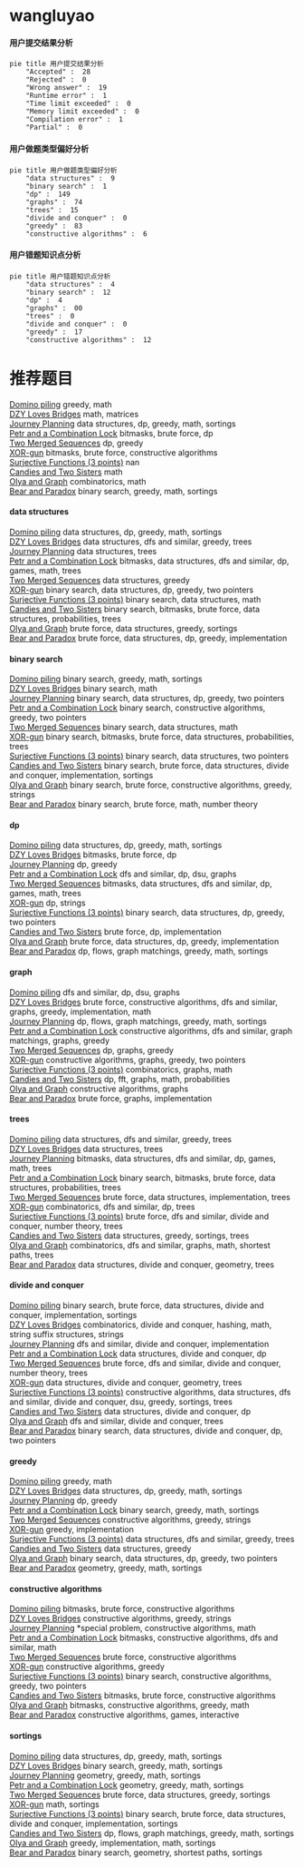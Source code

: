 # wangluyao
<!-- tabs:start -->
#### **用户提交结果分析**

```mermaid
pie title 用户提交结果分析
    "Accepted" :  28
    "Rejected" :  0
    "Wrong answer" :  19
    "Runtime error" :  1
    "Time limit exceeded" :  0
    "Memory limit exceeded" :  0
    "Compilation error" :  1
    "Partial" :  0
```
#### **用户做题类型偏好分析**

```mermaid
pie title 用户做题类型偏好分析
    "data structures" :  9
    "binary search" :  1
    "dp" :  149
    "graphs" :  74
    "trees" :  15
    "divide and conquer" :  0
    "greedy" :  83
    "constructive algorithms" :  6
```
#### **用户错题知识点分析**

```mermaid
pie title 用户错题知识点分析
    "data structures" :  4
    "binary search" :  12
    "dp" :  4
    "graphs" :  00
    "trees" :  0
    "divide and conquer" :  0
    "greedy" :  17
    "constructive algorithms" :  12
```
<!-- tabs:end -->
# 推荐题目
[Domino piling](http://codeforces.com/problemset/problem/50/A)		greedy,
                        math		  
[DZY Loves Bridges](http://codeforces.com/problemset/problem/446/E)		math,
                        matrices		  
[Journey Planning](http://codeforces.com/problemset/problem/1320/A)		data structures,
                        dp,
                        greedy,
                        math,
                        sortings		  
[Petr and a Combination Lock](http://codeforces.com/problemset/problem/1097/B)		bitmasks,
                        brute force,
                        dp		  
[Two Merged Sequences](http://codeforces.com/problemset/problem/1144/G)		dp,
                        greedy		  
[XOR-gun](http://codeforces.com/problemset/problem/1415/D)		bitmasks,
                        brute force,
                        constructive algorithms		  
[Surjective Functions (3 points)](https://codeforces.com/contest/1164/problem/Q)		nan		  
[Candies and Two Sisters](https://codeforces.com/contest/1432/problem/B)		math		  
[Olya and Graph](http://codeforces.com/problemset/problem/305/D)		combinatorics,
                        math		  
[Bear and Paradox](http://codeforces.com/problemset/problem/639/E)		binary search,
                        greedy,
                        math,
                        sortings		  
<!-- tabs:start -->
#### **data structures**
[Domino piling](http://codeforces.com/problemset/problem/1320/A)		data structures,
                        dp,
                        greedy,
                        math,
                        sortings		  
[DZY Loves Bridges](http://codeforces.com/problemset/problem/1399/E1)		data structures,
                        dfs and similar,
                        greedy,
                        trees		  
[Journey Planning](http://codeforces.com/problemset/problem/1458/F)		data structures,
                        trees		  
[Petr and a Combination Lock](http://codeforces.com/problemset/problem/1498/F)		bitmasks,
                        data structures,
                        dfs and similar,
                        dp,
                        games,
                        math,
                        trees		  
[Two Merged Sequences](http://codeforces.com/problemset/problem/442/C)		data structures,
                        greedy		  
[XOR-gun](http://codeforces.com/problemset/problem/1492/C)		binary search,
                        data structures,
                        dp,
                        greedy,
                        two pointers		  
[Surjective Functions (3 points)](http://codeforces.com/problemset/problem/1490/G)		binary search,
                        data structures,
                        math		  
[Candies and Two Sisters](http://codeforces.com/problemset/problem/1479/D)		binary search,
                        bitmasks,
                        brute force,
                        data structures,
                        probabilities,
                        trees		  
[Olya and Graph](http://codeforces.com/problemset/problem/1497/A)		brute force,
                        data structures,
                        greedy,
                        sortings		  
[Bear and Paradox](http://codeforces.com/problemset/problem/1491/C)		brute force,
                        data structures,
                        dp,
                        greedy,
                        implementation		  
#### **binary search**
[Domino piling](http://codeforces.com/problemset/problem/639/E)		binary search,
                        greedy,
                        math,
                        sortings		  
[DZY Loves Bridges](https://codeforces.com/contest/801/problem/C)		binary search,
                        math		  
[Journey Planning](http://codeforces.com/problemset/problem/1492/C)		binary search,
                        data structures,
                        dp,
                        greedy,
                        two pointers		  
[Petr and a Combination Lock](http://codeforces.com/problemset/problem/1463/D)		binary search,
                        constructive algorithms,
                        greedy,
                        two pointers		  
[Two Merged Sequences](http://codeforces.com/problemset/problem/1490/G)		binary search,
                        data structures,
                        math		  
[XOR-gun](http://codeforces.com/problemset/problem/1479/D)		binary search,
                        bitmasks,
                        brute force,
                        data structures,
                        probabilities,
                        trees		  
[Surjective Functions (3 points)](http://codeforces.com/problemset/problem/1436/E)		binary search,
                        data structures,
                        two pointers		  
[Candies and Two Sisters](http://codeforces.com/problemset/problem/1461/D)		binary search,
                        brute force,
                        data structures,
                        divide and conquer,
                        implementation,
                        sortings		  
[Olya and Graph](http://codeforces.com/problemset/problem/1493/C)		binary search,
                        brute force,
                        constructive algorithms,
                        greedy,
                        strings		  
[Bear and Paradox](http://codeforces.com/problemset/problem/1487/D)		binary search,
                        brute force,
                        math,
                        number theory		  
#### **dp**
[Domino piling](http://codeforces.com/problemset/problem/1320/A)		data structures,
                        dp,
                        greedy,
                        math,
                        sortings		  
[DZY Loves Bridges](http://codeforces.com/problemset/problem/1097/B)		bitmasks,
                        brute force,
                        dp		  
[Journey Planning](http://codeforces.com/problemset/problem/1144/G)		dp,
                        greedy		  
[Petr and a Combination Lock](http://codeforces.com/problemset/problem/505/B)		dfs and similar,
                        dp,
                        dsu,
                        graphs		  
[Two Merged Sequences](http://codeforces.com/problemset/problem/1498/F)		bitmasks,
                        data structures,
                        dfs and similar,
                        dp,
                        games,
                        math,
                        trees		  
[XOR-gun](http://codeforces.com/problemset/problem/346/B)		dp,
                        strings		  
[Surjective Functions (3 points)](http://codeforces.com/problemset/problem/1492/C)		binary search,
                        data structures,
                        dp,
                        greedy,
                        two pointers		  
[Candies and Two Sisters](https://codeforces.com/contest/1457/problem/C)		brute force,
                        dp,
                        implementation		  
[Olya and Graph](http://codeforces.com/problemset/problem/1491/C)		brute force,
                        data structures,
                        dp,
                        greedy,
                        implementation		  
[Bear and Paradox](http://codeforces.com/problemset/problem/1437/C)		dp,
                        flows,
                        graph matchings,
                        greedy,
                        math,
                        sortings		  
#### **graph**
[Domino piling](http://codeforces.com/problemset/problem/505/B)		dfs and similar,
                        dp,
                        dsu,
                        graphs		  
[DZY Loves Bridges](http://codeforces.com/problemset/problem/1487/C)		brute force,
                        constructive algorithms,
                        dfs and similar,
                        graphs,
                        greedy,
                        implementation,
                        math		  
[Journey Planning](http://codeforces.com/problemset/problem/1437/C)		dp,
                        flows,
                        graph matchings,
                        greedy,
                        math,
                        sortings		  
[Petr and a Combination Lock](http://codeforces.com/problemset/problem/1470/D)		constructive algorithms,
                        dfs and similar,
                        graph matchings,
                        graphs,
                        greedy		  
[Two Merged Sequences](http://codeforces.com/problemset/problem/1476/C)		dp,
                        graphs,
                        greedy		  
[XOR-gun](http://codeforces.com/problemset/problem/1304/D)		constructive algorithms,
                        graphs,
                        greedy,
                        two pointers		  
[Surjective Functions (3 points)](http://codeforces.com/problemset/problem/1475/C)		combinatorics,
                        graphs,
                        math		  
[Candies and Two Sisters](http://codeforces.com/problemset/problem/553/E)		dp,
                        fft,
                        graphs,
                        math,
                        probabilities		  
[Olya and Graph](http://codeforces.com/problemset/problem/1495/C)		constructive algorithms,
                        graphs		  
[Bear and Paradox](http://codeforces.com/problemset/problem/1510/K)		brute force,
                        graphs,
                        implementation		  
#### **trees**
[Domino piling](http://codeforces.com/problemset/problem/1399/E1)		data structures,
                        dfs and similar,
                        greedy,
                        trees		  
[DZY Loves Bridges](http://codeforces.com/problemset/problem/1458/F)		data structures,
                        trees		  
[Journey Planning](http://codeforces.com/problemset/problem/1498/F)		bitmasks,
                        data structures,
                        dfs and similar,
                        dp,
                        games,
                        math,
                        trees		  
[Petr and a Combination Lock](http://codeforces.com/problemset/problem/1479/D)		binary search,
                        bitmasks,
                        brute force,
                        data structures,
                        probabilities,
                        trees		  
[Two Merged Sequences](http://codeforces.com/problemset/problem/1511/C)		brute force,
                        data structures,
                        implementation,
                        trees		  
[XOR-gun](http://codeforces.com/problemset/problem/1499/F)		combinatorics,
                        dfs and similar,
                        dp,
                        trees		  
[Surjective Functions (3 points)](http://codeforces.com/problemset/problem/1491/E)		brute force,
                        dfs and similar,
                        divide and conquer,
                        number theory,
                        trees		  
[Candies and Two Sisters](http://codeforces.com/problemset/problem/1466/D)		data structures,
                        greedy,
                        sortings,
                        trees		  
[Olya and Graph](http://codeforces.com/problemset/problem/1495/D)		combinatorics,
                        dfs and similar,
                        graphs,
                        math,
                        shortest paths,
                        trees		  
[Bear and Paradox](http://codeforces.com/problemset/problem/1303/G)		data structures,
                        divide and conquer,
                        geometry,
                        trees		  
#### **divide and conquer**
[Domino piling](http://codeforces.com/problemset/problem/1461/D)		binary search,
                        brute force,
                        data structures,
                        divide and conquer,
                        implementation,
                        sortings		  
[DZY Loves Bridges](http://codeforces.com/problemset/problem/1466/G)		combinatorics,
                        divide and conquer,
                        hashing,
                        math,
                        string suffix structures,
                        strings		  
[Journey Planning](http://codeforces.com/problemset/problem/1490/D)		dfs and similar,
                        divide and conquer,
                        implementation		  
[Petr and a Combination Lock](https://codeforces.com/contest/1483/problem/C)		data structures,
                        divide and conquer,
                        dp		  
[Two Merged Sequences](http://codeforces.com/problemset/problem/1491/E)		brute force,
                        dfs and similar,
                        divide and conquer,
                        number theory,
                        trees		  
[XOR-gun](http://codeforces.com/problemset/problem/1303/G)		data structures,
                        divide and conquer,
                        geometry,
                        trees		  
[Surjective Functions (3 points)](http://codeforces.com/problemset/problem/1494/D)		constructive algorithms,
                        data structures,
                        dfs and similar,
                        divide and conquer,
                        dsu,
                        greedy,
                        sortings,
                        trees		  
[Candies and Two Sisters](http://codeforces.com/problemset/problem/1482/E)		data structures,
                        divide and conquer,
                        dp		  
[Olya and Graph](http://codeforces.com/problemset/problem/566/C)		dfs and similar,
                        divide and conquer,
                        trees		  
[Bear and Paradox](http://codeforces.com/problemset/problem/1428/F)		binary search,
                        data structures,
                        divide and conquer,
                        dp,
                        two pointers		  
#### **greedy**
[Domino piling](http://codeforces.com/problemset/problem/50/A)		greedy,
                        math		  
[DZY Loves Bridges](http://codeforces.com/problemset/problem/1320/A)		data structures,
                        dp,
                        greedy,
                        math,
                        sortings		  
[Journey Planning](http://codeforces.com/problemset/problem/1144/G)		dp,
                        greedy		  
[Petr and a Combination Lock](http://codeforces.com/problemset/problem/639/E)		binary search,
                        greedy,
                        math,
                        sortings		  
[Two Merged Sequences](http://codeforces.com/problemset/problem/584/C)		constructive algorithms,
                        greedy,
                        strings		  
[XOR-gun](http://codeforces.com/problemset/problem/910/B)		greedy,
                        implementation		  
[Surjective Functions (3 points)](http://codeforces.com/problemset/problem/1399/E1)		data structures,
                        dfs and similar,
                        greedy,
                        trees		  
[Candies and Two Sisters](http://codeforces.com/problemset/problem/442/C)		data structures,
                        greedy		  
[Olya and Graph](http://codeforces.com/problemset/problem/1492/C)		binary search,
                        data structures,
                        dp,
                        greedy,
                        two pointers		  
[Bear and Paradox](https://codeforces.com/contest/1496/problem/C)		geometry,
                        greedy,
                        math,
                        sortings		  
#### **constructive algorithms**
[Domino piling](http://codeforces.com/problemset/problem/1415/D)		bitmasks,
                        brute force,
                        constructive algorithms		  
[DZY Loves Bridges](http://codeforces.com/problemset/problem/584/C)		constructive algorithms,
                        greedy,
                        strings		  
[Journey Planning](http://codeforces.com/problemset/problem/638/A)		*special problem,
                        constructive algorithms,
                        math		  
[Petr and a Combination Lock](http://codeforces.com/problemset/problem/1152/B)		bitmasks,
                        constructive algorithms,
                        dfs and similar,
                        math		  
[Two Merged Sequences](http://codeforces.com/problemset/problem/42/C)		brute force,
                        constructive algorithms		  
[XOR-gun](http://codeforces.com/problemset/problem/1493/A)		constructive algorithms,
                        greedy		  
[Surjective Functions (3 points)](http://codeforces.com/problemset/problem/1463/D)		binary search,
                        constructive algorithms,
                        greedy,
                        two pointers		  
[Candies and Two Sisters](https://codeforces.com/contest/1456/problem/B)		bitmasks,
                        brute force,
                        constructive algorithms		  
[Olya and Graph](http://codeforces.com/problemset/problem/1492/D)		bitmasks,
                        constructive algorithms,
                        greedy,
                        math		  
[Bear and Paradox](https://codeforces.com/contest/1504/problem/D)		constructive algorithms,
                        games,
                        interactive		  
#### **sortings**
[Domino piling](http://codeforces.com/problemset/problem/1320/A)		data structures,
                        dp,
                        greedy,
                        math,
                        sortings		  
[DZY Loves Bridges](http://codeforces.com/problemset/problem/639/E)		binary search,
                        greedy,
                        math,
                        sortings		  
[Journey Planning](https://codeforces.com/contest/1496/problem/C)		geometry,
                        greedy,
                        math,
                        sortings		  
[Petr and a Combination Lock](http://codeforces.com/problemset/problem/1495/A)		geometry,
                        greedy,
                        math,
                        sortings		  
[Two Merged Sequences](http://codeforces.com/problemset/problem/1497/A)		brute force,
                        data structures,
                        greedy,
                        sortings		  
[XOR-gun](http://codeforces.com/problemset/problem/1427/A)		math,
                        sortings		  
[Surjective Functions (3 points)](http://codeforces.com/problemset/problem/1461/D)		binary search,
                        brute force,
                        data structures,
                        divide and conquer,
                        implementation,
                        sortings		  
[Candies and Two Sisters](http://codeforces.com/problemset/problem/1437/C)		dp,
                        flows,
                        graph matchings,
                        greedy,
                        math,
                        sortings		  
[Olya and Graph](http://codeforces.com/problemset/problem/1473/A)		greedy,
                        implementation,
                        math,
                        sortings		  
[Bear and Paradox](http://codeforces.com/problemset/problem/1486/B)		binary search,
                        geometry,
                        shortest paths,
                        sortings		  
<!-- tabs:end -->
